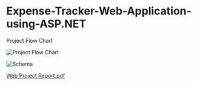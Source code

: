 # Expense-Tracker-Web-Application-using-ASP.NET

Project Flow Chart

![Project Flow Chart](https://user-images.githubusercontent.com/67474089/218723692-90534275-c83e-43df-86bd-7fc259086d4a.png)

![Schema](https://user-images.githubusercontent.com/67474089/218723854-e5711a8a-f384-45a1-baa9-1589324d284d.png)

[Web Project Report.pdf](https://github.com/MEHEDY-HASSAN/Expense-Tracker-Web-Application-using-ASP.NET/files/10731847/Web.Project.Report.pdf)

